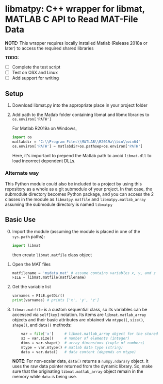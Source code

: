 # libmatpy: C++ wrapper for libmat, MATLAB C API to Read MAT-File Data

**NOTE:** This wrapper requires locally installed Matlab (Release 2018a or later) to access the required shared libraries

**TODO:**
- [ ] Complete the test script
- [ ] Test on OSX and Linux
- [ ] Add support for writing

## Setup

1. Download libmat.py into the appropriate place in your project folder
2. Add path to the Matlab folder containing libmat and libmx libraries to `os.environ['PATH']`

    For Matlab R2019a on Windows, 

    ```python
    import os
    matlabdir = 'C:\\Program Files\\MATLAB\\R2019a\\bin\\win64'
    os.environ['PATH'] = matlabdir+os.pathsep+os.environ['PATH']
    ```

    Here, it's important to prepend the Matlab path to avoid `libmat.dll` to load incorrect dependent DLLs.

### Alternate way

This Python module could also be included to a project by using this repository as a whole as a git submodule of your project. In that case, the submodule directory becomes Python package, and you can access the 2 classes in the module as `libmatpy.matfile` and `libmatpy.matlab_array` assuming the submodule directory is named `libmatpy`

## Basic Use

0. Import the module (assuming the module is placed in one of the `sys.path` paths):

    ```python
    import libmat
    ```

    then create `libmat.matfile` class object

1. Open the MAT files

    ```python
    matfilename = 'mydata.mat' # assume contains variables x, y, and z
    FILE = libmat.matfile(matfilename)
    ```

2. Get the variable list

    ```python
    varnames = FILE.getDir()
    print(varnames) # prints ['x', 'y', 'z']
    ```

3. `libmat.matfile` is a custom sequential class, so its variables can be accessed via `self[key]` notation. Its items are `libmat.matlab_array` objects and their basic attributes are obtained via `mtype()`, `size()`, `shape()`, and `data()` methods:

    ```python
        var = file['x']     # libmat.matlab_array object for the stored variable x
        sz = var.size()     # number of elements (integer)
        dims = var.shape()  # array dimensions (tuple of numbers)
        mtype = var.mtype() # matlab data type (string)
        data = var.data()   # data content (depends on mtype)
    ```

    **NOTE**: For non-scalar data, `data()` returns a `numpy.ndarary` object. It uses the raw data pointer returned from the dynamic library. So, make sure that the originating `libmat.matlab_array` object remain in the memory while `data` is being use.
  